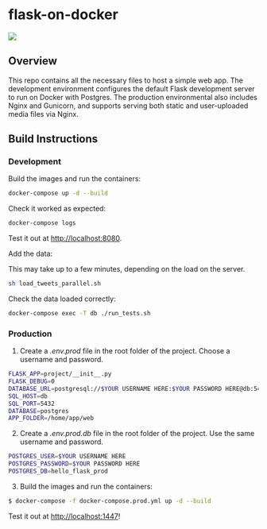 # flask-on-docker

[![](https://github.com/ains-arch/flask-database/workflows/tests_dev/badge.svg)](https://github.com/ains-arch/flask-database/actions?query=workflow%3Atests)

## Overview

This repo contains all the necessary files to host a simple web app.
The development environment configures the default Flask development server
to run on Docker with Postgres.
The production environmental also includes Nginx and Gunicorn,
and supports serving both static and user-uploaded media files via Nginx. 

## Build Instructions

### Development

Build the images and run the containers:

```sh
docker-compose up -d --build
```

Check it worked as expected:

```sh
docker-compose logs
```

Test it out at [http://localhost:8080](http://localhost:8080).

Add the data:

This may take up to a few minutes, depending on the load on the server.

```sh
sh load_tweets_parallel.sh
```

Check the data loaded correctly:

```sh
docker-compose exec -T db ./run_tests.sh
```

### Production

1. Create a *.env.prod* file in the root folder of the project. Choose a username and password.

```sh
FLASK_APP=project/__init__.py
FLASK_DEBUG=0
DATABASE_URL=postgresql://$YOUR USERNAME HERE:$YOUR PASSWORD HERE@db:5432/hello_flask_prod
SQL_HOST=db
SQL_PORT=5432
DATABASE=postgres
APP_FOLDER=/home/app/web
```

2. Create a *.env.prod.db* file in the root folder of the project. Use the same username and password.

```sh
POSTGRES_USER=$YOUR USERNAME HERE
POSTGRES_PASSWORD=$YOUR PASSWORD HERE
POSTGRES_DB=hello_flask_prod
```

3. Build the images and run the containers:

```sh
$ docker-compose -f docker-compose.prod.yml up -d --build
```

Test it out at [http://localhost:1447](http://localhost:1447)!
